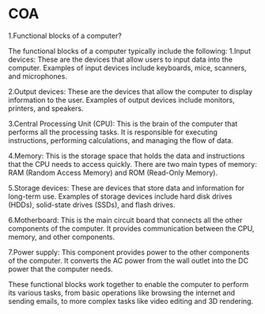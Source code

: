 # COA

1.Functional blocks of a computer?

The functional blocks of a computer typically include the following:
1.Input devices: These are the devices that allow users to input data into the computer. Examples of input devices include keyboards, mice, scanners, and microphones.

2.Output devices: These are the devices that allow the computer to display information to the user. Examples of output devices include monitors, printers, and speakers.

3.Central Processing Unit (CPU): This is the brain of the computer that performs all the processing tasks. It is responsible for executing instructions, performing calculations, and managing the flow of data.

4.Memory: This is the storage space that holds the data and instructions that the CPU needs to access quickly. There are two main types of memory: RAM (Random Access Memory) and ROM (Read-Only Memory).

5.Storage devices: These are devices that store data and information for long-term use. Examples of storage devices include hard disk drives (HDDs), solid-state drives (SSDs), and flash drives.

6.Motherboard: This is the main circuit board that connects all the other components of the computer. It provides communication between the CPU, memory, and other components.

7.Power supply: This component provides power to the other components of the computer. It converts the AC power from the wall outlet into the DC power that the computer needs.

These functional blocks work together to enable the computer to perform its various tasks, from basic operations like browsing the internet and sending emails, to more complex tasks like video editing and 3D rendering.



